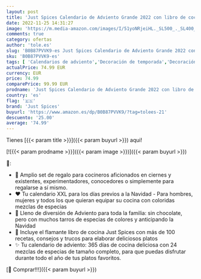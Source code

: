 ```yaml
---
layout: post
title: 'Just Spices Calendario de Adviento Grande 2022 con libro de cocina I Calendario de Navidad con 24 mezclas de especias I Especias para regalar a hombres y mujeres I Total 4 5 kg  2022 '
date: 2022-11-25 14:31:27
image: 'https://m.media-amazon.com/images/I/51yoNRjeiHL._SL500_._SL400_.jpg'
comments: true
category: ofertas
author: 'tole.es'
slug: 'B0B87PVVK9-es Just Spices Calendario de Adviento Grande 2022 con libro...'
sku: 'B0B87PVVK9-es'
tags: [ 'Calendarios de adviento','Decoración de temporada','Decoración del hogar','Hogar y cocina','adviento','just spices','navidad','🇪🇸', ]
actualPrice: 74.99 EUR
currency: EUR
price: 74.99
comparePrice: 99.99 EUR
prodname: 'Just Spices Calendario de Adviento Grande 2022 con libro de cocina I Calendario de Navidad con 24 mezclas de especias I Especias para regalar a hombres y mujeres I Total 4 5 kg  2022 '
country: 'es'
flag: '🇪🇸'
brand: 'Just Spices'
buyurl: 'https://www.amazon.es/dp/B0B87PVVK9/?tag=tolees-21'
descuento: '25.00'
average: '74.99'
---
```


Tienes [{{< param title >}}]({{< param buyurl >}}) aqui!

[![{{< param prodname >}}]({{< param image >}})]({{< param buyurl >}})

🔎:

- 🎁 Amplio set de regalo para cocineros aficionados en ciernes y existentes, experimentadores, conocedores o simplemente para regalarse a sí mismo.
- ❤️ Tu calendario XXL para los días previos a la Navidad - Para hombres, mujeres y todos los que quieran equipar su cocina con coloridas mezclas de especias
- 🎄 Lleno de diversión de Adviento para toda la familia: sin chocolate, pero con muchos tarros de especias de colores y anticipando la Navidad
- 📕 Incluye el flamante libro de cocina Just Spices con más de 100 recetas, consejos y trucos para elaborar deliciosos platos
- ✨ Tu calendario de adviento: 365 días de cocina deliciosa con 24 mezclas de especias de tamaño completo, para que puedas disfrutar durante todo el año de tus platos favoritos.

[🛒 Comprar!!!]({{< param buyurl >}})
